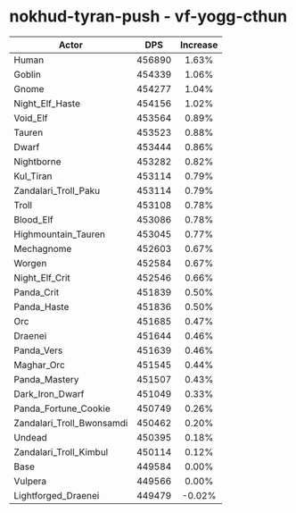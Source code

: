 # nokhud-tyran-push - vf-yogg-cthun
| Actor | DPS | Increase |
|---|:---:|:---:|
|Human|456890|1.63%|
|Goblin|454339|1.06%|
|Gnome|454277|1.04%|
|Night_Elf_Haste|454156|1.02%|
|Void_Elf|453564|0.89%|
|Tauren|453523|0.88%|
|Dwarf|453444|0.86%|
|Nightborne|453282|0.82%|
|Kul_Tiran|453114|0.79%|
|Zandalari_Troll_Paku|453114|0.79%|
|Troll|453108|0.78%|
|Blood_Elf|453086|0.78%|
|Highmountain_Tauren|453045|0.77%|
|Mechagnome|452603|0.67%|
|Worgen|452584|0.67%|
|Night_Elf_Crit|452546|0.66%|
|Panda_Crit|451839|0.50%|
|Panda_Haste|451836|0.50%|
|Orc|451685|0.47%|
|Draenei|451644|0.46%|
|Panda_Vers|451639|0.46%|
|Maghar_Orc|451545|0.44%|
|Panda_Mastery|451507|0.43%|
|Dark_Iron_Dwarf|451049|0.33%|
|Panda_Fortune_Cookie|450749|0.26%|
|Zandalari_Troll_Bwonsamdi|450462|0.20%|
|Undead|450395|0.18%|
|Zandalari_Troll_Kimbul|450114|0.12%|
|Base|449584|0.00%|
|Vulpera|449566|0.00%|
|Lightforged_Draenei|449479|-0.02%|
